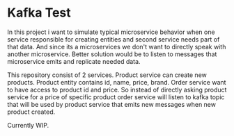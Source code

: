 # Kafka Test
In this project i want to simulate typical microservice behavior when one service responsible for creating entities and second service needs part of that data. And since its a microservices we don't want to directly speak with another microservice. Better solution would be to listen to messages that microservice emits and replicate needed data.

This repository consist of 2 services. Product service can create new products. Product entity contains id, name, price, brand. Order service want to have access to product id and price. So instead of directly asking product service for a price of specific product order service will listen to kafka topic that will be used by product service that emits new messages when new product created.

Currently WIP. 
